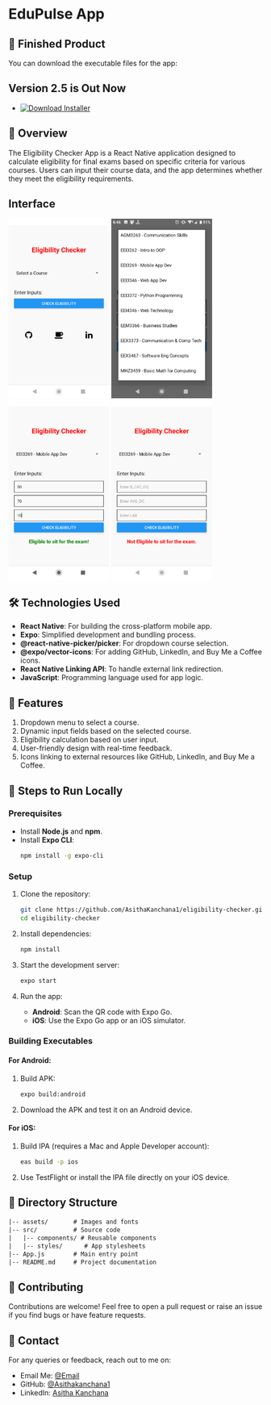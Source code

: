 # EduPulse App

## 🚀 Finished Product

You can download the executable files for the app:
## Version 2.5 is Out Now 

- [![Download Installer](https://img.shields.io/badge/Download-File-blue)](https://drive.google.com/drive/folders/12Bd9q7xk0Fs-JFms5lmDP8ttdUihr5vD?usp=sharing)

## 📖 Overview
The Eligibility Checker App is a React Native application designed to calculate eligibility for final exams based on specific criteria for various courses. Users can input their course data, and the app determines whether they meet the eligibility requirements.
## Interface 

<p float="left">
  <img src="/assets/ss1.png" width="200" />
  <img src="/assets/ss2.png" width="200" />
  <img src="/assets/ss3.png" width="200" />
  <img src="/assets/ss4.png" width="200" />
</p>

## 🛠️ Technologies Used
- **React Native**: For building the cross-platform mobile app.
- **Expo**: Simplified development and bundling process.
- **@react-native-picker/picker**: For dropdown course selection.
- **@expo/vector-icons**: For adding GitHub, LinkedIn, and Buy Me a Coffee icons.
- **React Native Linking API**: To handle external link redirection.
- **JavaScript**: Programming language used for app logic.

## 📱 Features
1. Dropdown menu to select a course.
2. Dynamic input fields based on the selected course.
3. Eligibility calculation based on user input.
4. User-friendly design with real-time feedback.
5. Icons linking to external resources like GitHub, LinkedIn, and Buy Me a Coffee.

## 🧩 Steps to Run Locally

### Prerequisites
- Install **Node.js** and **npm**.
- Install **Expo CLI**:
  ```bash
  npm install -g expo-cli
  ```

### Setup
1. Clone the repository:
   ```bash
   git clone https://github.com/AsithaKanchana1/eligibility-checker.git
   cd eligibility-checker
   ```

2. Install dependencies:
   ```bash
   npm install
   ```

3. Start the development server:
   ```bash
   expo start
   ```

4. Run the app:
   - **Android**: Scan the QR code with Expo Go.
   - **iOS**: Use the Expo Go app or an iOS simulator.

### Building Executables
#### For Android:
1. Build APK:
   ```bash
   expo build:android
   ```
2. Download the APK and test it on an Android device.

#### For iOS:
1. Build IPA (requires a Mac and Apple Developer account):
   ```bash
   eas build -p ios
   ```
2. Use TestFlight or install the IPA file directly on your iOS device.

## 📂 Directory Structure
```
|-- assets/       # Images and fonts
|-- src/          # Source code
|   |-- components/ # Reusable components
|   |-- styles/      # App stylesheets
|-- App.js        # Main entry point
|-- README.md     # Project documentation
```

## 🤝 Contributing
Contributions are welcome! Feel free to open a pull request or raise an issue if you find bugs or have feature requests.

## 📧 Contact
For any queries or feedback, reach out to me on:
- Email Me: [@Email](mail:asitha.contact.me@gmail.com)
- GitHub: [@Asithakanchana1](https://github.com/Asithakanchana1)
- LinkedIn: [Asitha Kanchana](https://www.linkedin.com/in/asitha-kanchana-35aa531a8/)

